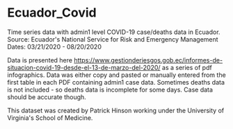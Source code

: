 # Ecuador_Covid
Time series data with admin1 level COVID-19 case/deaths data in Ecuador.
Source: Ecuador's National Service for Risk and Emergency Management 
Dates: 03/21/2020 - 08/20/2020

Data is presented here https://www.gestionderiesgos.gob.ec/informes-de-situacion-covid-19-desde-el-13-de-marzo-del-2020/
as a series of pdf infographics. Data was either copy and pasted or manually entered from the first table in each PDF containing admin1 case data.
Sometimes deaths data is not included - so deaths data is incomplete for some days. Case data should be accurate though. 

This dataset was created by Patrick Hinson working under the University of Virginia's School of Medicine.
